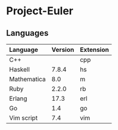 Project-Euler
=============

## Languages

| Language      | Version | Extension |
|:--------------|:--------|:----------|
| C++           |         | cpp       |
| Haskell       | 7.8.4   | hs        |
| Mathematica   | 8.0     | m         |
| Ruby          | 2.2.0   | rb        |
| Erlang        | 17.3    | erl       |
| Go            | 1.4     | go        |
| Vim script    | 7.4     | vim       |
